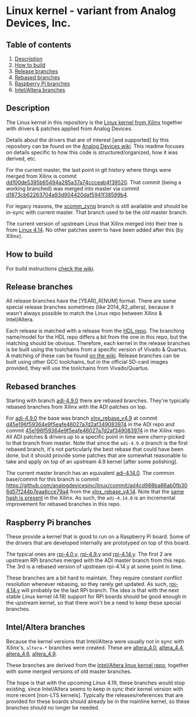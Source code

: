 # Linux kernel - variant from Analog Devices, Inc.

## Table of contents

1. [Description](#description)
2. [How to build](#how-to-build)
3. [Release branches](#release-branches)
4. [Rebased branches](#rebased-branches)
5. [Raspberry Pi branches](#raspberry-pi-branches)
6. [Intel/Altera branches](#intelaltera-branches)

## Description

The Linux kernel in this repository is the [Linux kernel from Xilinx](https://github.com/Xilinx/linux-xlnx) together with drivers & patches applied from Analog Devices.

Details about the drivers that are of interest [and supported] by this repository can be found on the [Analog Devices wiki](https://wiki.analog.com/resources/tools-software/linux-drivers-all). This readme focuses on details specific to how this code is structured/organized, how it was derived, etc.

For the current master, the last point in git history where things were merged from Xilinx is commit [dd100de5395b65494a285a37a74ccceab4f39520](https://github.com/analogdevicesinc/linux/commit/dd100de5395b65494a285a37a74ccceab4f39520). That commit (being a working branched) was merged into master via commit [d1873cb62263704a93d904420daf5941f38599b4](https://github.com/analogdevicesinc/linux/commit/d1873cb62263704a93d904420daf5941f38599b4).

For legacy reasons, the [xcomm_zynq](https://github.com/analogdevicesinc/linux/tree/xcomm_zynq) branch is still available and should be in-sync with current master. That branch used to be the old master branch.

The current version of upstream Linux that Xilinx merged into their tree is from [Linux 4.14](https://git.kernel.org/pub/scm/linux/kernel/git/stable/linux.git/tag/?h=v4.14). No other patches seem to have been added after this (by Xilinx).

## How to build

For build instructions [check the wiki](https://wiki.analog.com/resources/tools-software/linux-drivers-all#building_the_adi_linux_kernel).

## Release branches

All release branches have the [YEAR]\_R[NUM] format. There are some special release branches sometimes (like 2014\_R2\_altera), because it wasn't always possible to match the Linux repo between Xilinx & Intel/Altera.

Each release is matched with a release from the [HDL repo](https://github.com/analogdevicesinc/hdl). The branching name/model for the HDL repo differs a bit from the one in this repo, but the matching should be obvious.
Therefore, each kernel in the release branches is be built using the toolchains from a specific version of Vivado & Quartus.
A matching of these can be found [on the wiki](https://wiki.analog.com/resources/fpga/docs/releases).
Release branches can be built using other GCC toolchains, but in the official SD-card images provided, they will use the toolchains from Vivado/Quartus.

## Rebased branches

Starting with branch [adi-4.9.0](https://github.com/analogdevicesinc/linux/tree/adi-4.9.0) there are rebased branches.
They're typically rebased branches from Xilinx with the ADI patches on top.

For [adi-4.9.0](https://github.com/analogdevicesinc/linux/tree/adi-4.9.0) the base was branch [xlnx_rebase_v4.9](https://github.com/Xilinx/linux-xlnx/tree/xlnx_rebase_v4.9) at commit [d45e196f59364e9f5eafe46027a7d2af349083974](https://github.com/analogdevicesinc/linux/commit/d45e196f59364e9f5eafe46027a7d2af349083974) in the ADI repo and commit [45e196f59364e9f5eafe46027a7d2af349083974](https://github.com/Xilinx/linux-xlnx/commit/45e196f59364e9f5eafe46027a7d2af349083974) in the Xilinx repo. All ADI patches & drivers up to a specific point in time were cherry-picked to that branch from master.
Note that since the `adi-4.9.0` branch is the first rebased branch, it's not particularly the best rebase that could have been done, but it should provide some patches that are somewhat reasonable to take and apply on top of an upstream 4.9 kernel [after some polishing].

The current master branch has an equivalent [adi-4.14.0](https://github.com/analogdevicesinc/linux/tree/adi-4.14.0).
The common base/commit for this branch is commit https://github.com/analogdevicesinc/linux/commit/ad4cd988ba86ab0fb306d57f244b7eaa6cce79a4 from the [xlnx_rebase_v4.14](https://github.com/Xilinx/linux-xlnx/tree/xlnx_rebase_v4.14). Note that the [same hash is present](https://github.com/xilinx/linux-xlnx/commit/ad4cd988ba86ab0fb306d57f244b7eaa6cce79a4) in the Xilinx. As such, the `adi-4.14.0` is an incremental improvement for rebased branches in this repo.

## Raspberry Pi branches

These provide a kernel that is good to run on a Raspberry Pi board. Some of the drivers that are developed internally are prototyped on top of this board.

The typical ones are [rpi-4.0.y](https://github.com/analogdevicesinc/linux/tree/rpi-4.0.y), [rpi-4.9.y](https://github.com/analogdevicesinc/linux/tree/rpi-4.9.y) and [rpi-4.14.y](https://github.com/analogdevicesinc/linux/tree/rpi-4.14.y). The first 2 are upstream RPi branches merged with the ADI master branch from this repo. The 3rd is a rebased version of upstream rpi-4.14.y at some point in time.

These branches are a bit hard to maintain. They require constant conflict resolution whenever rebasing, so they rarely get updated.
As such, [rpi-4.14.y](https://github.com/analogdevicesinc/linux/tree/rpi-4.14.y) will probably be the last RPi branch. The idea is that with the next stable Linux kernel (4.19) support for RPi boards should be good enough in the upstream kernel, so that there won't be a need to keep these special branches.

## Intel/Altera branches

Because the kernel versions that Intel/Altera were usually not in sync with Xilinx's, `altera-*` branches were created.
These are [altera_4.0](https://github.com/analogdevicesinc/linux/tree/altera_4.0), [altera_4.4](https://github.com/analogdevicesinc/linux/tree/altera_4.4), [altera_4.6](https://github.com/analogdevicesinc/linux/tree/altera_4.6), [altera_4.9](https://github.com/analogdevicesinc/linux/tree/altera_4.9).

These branches are derived from the [Intel/Altera linux kernel repo](https://github.com/altera-opensource/linux-socfpga), together with some merged versions of old master branches.

The hope is that with the upcoming Linux 4.19, these branches would stop existing, since Intel/Altera seems to keep in sync their kernel version with more recent [non-LTS kernels]. Typically the releases/references that are provided for these boards should already be in the mainline kernel, so these branches should no longer be needed.

